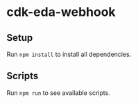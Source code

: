 # cdk-eda-webhook

## Setup

Run `npm install` to install all dependencies.

## Scripts

Run `npm run` to see available scripts.
